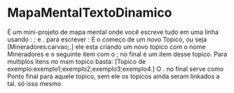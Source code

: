 # MapaMentalTextoDinamico
É um mini-projeto de mapa mental onde você escreve tudo em uma linha usando : ; e . para escrever
: É o começo de um novo Topico, ou seja [Mineradores:carvao;.] ele esta criando um novo topico com o nome Mineradores e o seguinte item com o ; no final é um item desse topico.
Para multiplos itens no msm topico basta: [Topico de exemplo:exemplo1;exemplo2;exemplo3;exemplo4.]
O . no final serve como Ponto final para aquele topico, sem ele os topicos ainda seram linkados a tal.
só isso mesmo
